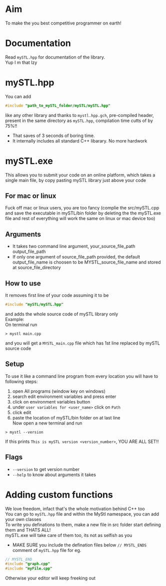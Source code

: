 # Aim
To make the you best competitive programmer on earth!
# Documentation
Read `mySTL.hpp` for documentation of the library.  
Yup I m that lzy
# mySTL.hpp
You can add 
```cpp
#include "path_to_mySTL_folder/mySTL/mySTL.hpp"
```
like any other library and thanks to `mystl.hpp.gch`, pre-compiled header, present in the same directory as `mySTL.hpp`, compilation time cutts of by 75%!!  
- That saves of 3 seconds of boring time.
- It internally includes all standard C++ libarary. No more hardwork
# mySTL.exe 
This allows you to submit your code on an online platform, which takes a single main file, by copy pasting mySTL library just above your code
## For mac or linux 
Fuck off mac or linux users, you are too fancy (complie the src/mySTL.cpp and save the executable in mySTL/bin folder by deleting the the mySTL.exe file and rest of everything will work the same on linux or mac device too)
## Arguments
- It takes two command line argument, your_source_file_path output_file_path  
- If only one argument of source_file_path provided, the default output_file_name is choosen to be MYSTL_source_file_name and stored at source_file_directory
## How to use
It removes first line of your code assuming it to be 
```cpp
#include "mySTL/mySTL.hpp"
```
and adds the whole source code of mySTL library only  
Example:  
On terminal run
```
> mystl main.cpp
```
and you will get a `MYSTL_main.cpp` file which has 1st line replaced by mySTL source code
## Setup
To use it like a command line program from every location you will have to
following steps:
1. open All programs (window key on windows)
2. search edit environment variables and press enter
3. click on environment variables button
4. under `user variables for <user_name>` click on `Path`
5. click edit
6. paste the location of mySTL/bin folder on at last line  
Now open a new terminal and run
```
> mystl --version
```
If this prints `This is mySTL version <version_number>`, YOU ARE ALL SET!!
## Flags
- `--version` to get version number
- `--help` to know about arguments it takes
# Adding custom functions
We love freedom, infact that's the whole motivation behind C++ too  
You can go to `mySTL.hpp` file and within the MyStl namespace, you can add your own classes  
To write you definations to them, make a new file in src folder start defining them and THATS ALL!  
mySTL.exe will take care of them too, its not as selfish as you  
- MAKE SURE you include the defination files below `// MYSTL_ENDS` comment of `mySTL.hpp` file for eg. 
```cpp
// MYSTL_END
#include "graph.cpp"
#include "myFile.cpp"
```
Otherwise your editor will keep freeking out